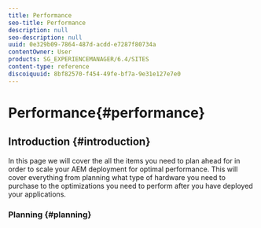 ```yaml
---
title: Performance
seo-title: Performance
description: null
seo-description: null
uuid: 0e329b09-7864-487d-acdd-e7287f80734a
contentOwner: User
products: SG_EXPERIENCEMANAGER/6.4/SITES
content-type: reference
discoiquuid: 8bf82570-f454-49fe-bf7a-9e31e127e7e0
---
```


# Performance{#performance}

## Introduction {#introduction}

In this page we will cover the all the items you need to plan ahead for in order to scale your AEM deployment for optimal performance. This will cover everything from planning what type of hardware you need to purchase to the optimizations you need to perform after you have deployed your applications.

### Planning {#planning}

